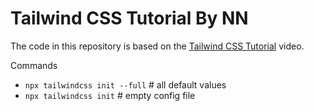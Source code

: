 # Tailwind CSS Tutorial By NN

The code in this repository is based on the
[Tailwind CSS Tutorial](https://www.youtube.com/watch?v=bxmDnn7lrnk)
video.

Commands

- `npx tailwindcss init --full` # all default values
- `npx tailwindcss init` # empty config file

